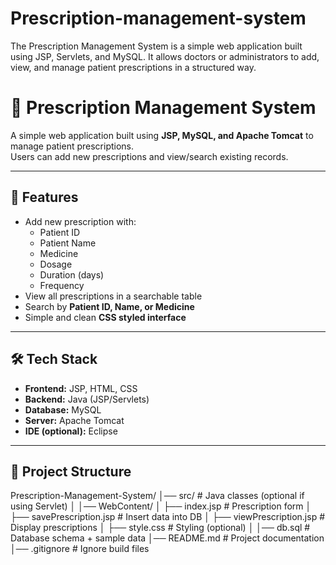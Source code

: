 # Prescription-management-system
The Prescription Management System is a simple web application built using JSP, Servlets, and MySQL. It allows doctors or administrators to add, view, and manage patient prescriptions in a structured way.
# 💊 Prescription Management System

A simple web application built using **JSP, MySQL, and Apache Tomcat** to manage patient prescriptions.  
Users can add new prescriptions and view/search existing records.

---

## 🚀 Features
- Add new prescription with:
  - Patient ID
  - Patient Name
  - Medicine
  - Dosage
  - Duration (days)
  - Frequency
- View all prescriptions in a searchable table
- Search by **Patient ID, Name, or Medicine**
- Simple and clean **CSS styled interface**

---

## 🛠️ Tech Stack
- **Frontend:** JSP, HTML, CSS
- **Backend:** Java (JSP/Servlets)
- **Database:** MySQL
- **Server:** Apache Tomcat
- **IDE (optional):** Eclipse

---

## 📂 Project Structure
Prescription-Management-System/
│── src/ # Java classes (optional if using Servlet)
│
│── WebContent/
│ ├── index.jsp # Prescription form
│ ├── savePrescription.jsp # Insert data into DB
│ ├── viewPrescription.jsp # Display prescriptions
│ ├── style.css # Styling (optional)
│
│── db.sql # Database schema + sample data
│── README.md # Project documentation
│── .gitignore # Ignore build files

